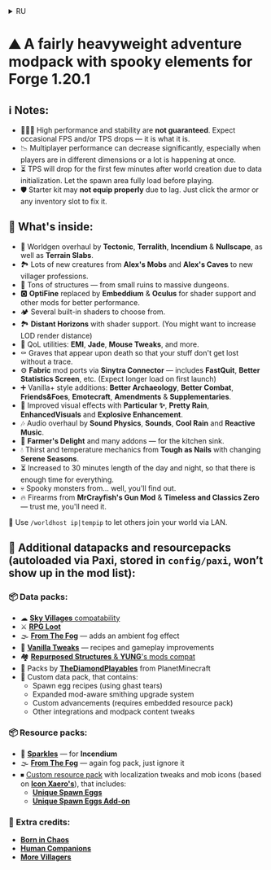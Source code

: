 <details>
<summary>RU</summary>

# ⛰ Достаточно тяжёлый **приключенческий** модпак с **жуткими** элементами для **Forge** 1.20.1

## ℹ️ Примечания:

- 🤷🏻‍♂️ Я **не гарантирую** высокую производительность или стабильность. Возможны случайные падения FPS и/или TPS, и, увы, с этим ничего не поделать.
- 📉 В сетевой игре производительность может значительно снижаться, особенно если игроки находятся в разных измерениях или происходят несколько игровых событий одновременно.
- ⏳ При создании нового мира TPS сильно проседает в первые минуты — происходит инициализация большого количества данных. Рекомендую подождать, пока загрузится стартовая область.
- 🛡 Стартовый набор в новом мире **может забыть** про броню из-за лагов. Решение: кликните по любому слоту брони или инвентаря для обновления.

## 📃 Что внутри:

- 🧭 Обновлённая генерация мира от **Tectonic**, **Terralith**, **Incendium** и **Nullscape**, а также **Terrain Slabs**.
- 🏞 Множество новых существ от мобов из **Alex's Mobs** и **Alex's Caves** до новых профессий селян.
- 🏰 Масса структур — от мелких руин до крупных подземелий.
- 🅾 Замена **OptiFine** с **Embeddium** и **Oculus** для поддержки шейдеров и другие моды для лучшей производительности.
- 🏕️ Несколько предустановленных шейдеров для разных визуальных предпочтений.
- 🏞 **Distant Horizons** с поддержкой шейдеров. (Возможно, вам захочется увеличить дальность прорисовки)
- 🧳 Утилиты качества жизни: **EMI**, **Jade**, **Mouse Tweaks** и другие.
- ⚰ Могилы, появляющиеся при смерти, чтобы ваши вещи не потерялись бесследно.
- ⚙ Порты **Fabric**-модов через **Sinytra Connector** — **FastQuit**, **Better Statistics Screen** и другие. (При первом запуске возможна задержка из-за динамической сборки)
- ➕ Расширения в стиле Vanilla+: **Better Archaeology**, **Better Combat**, **Friends&Foes**, **Emotecraft**, **Amendments** и **Supplementaries**.
- 🎥 Улучшенные визуальные эффекты от **Particular ✨**, **Pretty Rain**, **EnhancedVisuals** и **Explosive Enhancement**.
- 🎶 Переработка звука с **Sound Physics**, **Sounds**, **Cool Rain** и **Reactive Music**.
- 🍳 **Farmer's Delight** и множество его дополнений — кухонное раздолье.
- 💧 Механика жажды и температуры из **Tough as Nails** со сменяющимися сезонами года из **Serene Seasons**.
- ⏳ Увеличенная до 30 минут продолжительность дня и ночи, чтобы на всё хватало времени.
- 💀 Жуткие монстры из... лучше узнать самому.
- 🔥 Огнестрел из **MrCrayfish's Gun Mod** и **Timeless and Classics Zero** — поверьте, оно вам пригодится.

📡 Используйте `/worldhost ip|tempip`, чтобы другие игроки могли подключиться к вашему миру по локальной сети.

## 📝 Дополнительные данные и ресурсы (загружаются автоматически через **Paxi**, расположены в `config/paxi`, не отображаются в списке модов):

### 📦 Наборы данных:

- ☁ [Совместимости для **Sky Villages**](https://www.curseforge.com/minecraft/search?page=1&pageSize=50&sortBy=relevancy&class=texture-packs&search=Sky+Villages+Compat)
- ⚔ [**RPG Loot**](https://modrinth.com/datapack/rpg-loot)
- 🌫 [**From The Fog**](https://modrinth.com/datapack/from-the-fog) — атмосферный туман
- 🌳 [**Vanilla Tweaks**](https://vanillatweaks.net) — рецепты и геймплейные улучшения
- 🏘 [Совместимости **Repurposed Structures** и модов **YUNG**'а](https://modrinth.com/datapacks?q=Repurposed+Structures+Better&v=1.20.1)
- 💎 Наборы от [**TheDiamondPlayables**](https://www.planetminecraft.com/collection/148146/thediamondplayables-s-datapacks)
- 🔁 Пользовательский набор данных, содержащий:
  - Рецепты яиц призыва (используя слёзы гаста)
  - Расширенную систему кузнечных улучшений с поддержкой модов
  - Пользовательские достижения (требуется встроенный набор ресурсов)
  - Прочие интеграции и правки содержимого модпака

### 📦 Наборы ресурсов:

- 🌟 [**Sparkles**](https://modrinth.com/resourcepack/sparkles) — для **Incendium**
- 🌫 [**From The Fog**](https://modrinth.com/datapack/from-the-fog) — ещё один набор с туманом, не обращайте внимания
- ⏹ [Пользовательский набор ресурсов](https://github.com/mpustovoi/Translations-For-Mods) с правками локализации и иконками мобов (основанными на [**Icon Xaero's**](https://modrinth.com/resourcepack/icon-xaeros)), включающий:
  - [**Unique Spawn Eggs**](https://www.planetminecraft.com/texture-pack/1-13-1-16-unique-spawn-eggs)
  - [**Unique Spawn Eggs Add-on**](https://modrinth.com/resourcepack/unique-spawn-eggs-add-on)

### 🔗 Дополнительные упоминания:

- [**Born in Chaos**](https://www.curseforge.com/minecraft/mc-mods/born-in-chaos)
- [**Human Companions**](https://www.curseforge.com/minecraft/mc-mods/human-companions)
- [**More Villagers**](https://www.curseforge.com/minecraft/mc-mods/more-villagers)

</details>

# ⛰ A fairly heavyweight **adventure** modpack with **spooky** elements for **Forge** 1.20.1

## ℹ️ Notes:

- 🤷🏻‍♂️ High performance and stability are **not guaranteed**. Expect occasional FPS and/or TPS drops — it is what it is.
- 📉 Multiplayer performance can decrease significantly, especially when players are in different dimensions or a lot is happening at once.
- ⏳ TPS will drop for the first few minutes after world creation due to data initialization. Let the spawn area fully load before playing.
- 🛡 Starter kit may **not equip properly** due to lag. Just click the armor or any inventory slot to fix it.

## 📃 What's inside:

- 🧭 Worldgen overhaul by **Tectonic**, **Terralith**, **Incendium** & **Nullscape**, as well as **Terrain Slabs**.
- 🏞 Lots of new creatures from **Alex's Mobs** and **Alex's Caves** to new villager professions.
- 🏰 Tons of structures — from small ruins to massive dungeons.
- 🅾 **OptiFine** replaced by **Embeddium** & **Oculus** for shader support and other mods for better performance.
- 🏕️ Several built-in shaders to choose from.
- 🏞 **Distant Horizons** with shader support. (You might want to increase LOD render distance)
- 🧳 QoL utilities: **EMI**, **Jade**, **Mouse Tweaks**, and more.
- ⚰ Graves that appear upon death so that your stuff don't get lost without a trace.
- ⚙ **Fabric** mod ports via **Sinytra Connector** — includes **FastQuit**, **Better Statistics Screen**, etc. (Expect longer load on first launch)
- ➕ Vanilla+ style additions: **Better Archaeology**, **Better Combat**, **Friends&Foes**, **Emotecraft**, **Amendments** & **Supplementaries**.
- 🎥 Improved visual effects with **Particular ✨**, **Pretty Rain**, **EnhancedVisuals** and **Explosive Enhancement**.
- 🎶 Audio overhaul by **Sound Physics**, **Sounds**, **Cool Rain** and **Reactive Music**.
- 🍳 **Farmer's Delight** and many addons — for the kitchen sink.
- 💧 Thirst and temperature mechanics from **Tough as Nails** with changing **Serene Seasons**.
- ⏳ Increased to 30 minutes length of the day and night, so that there is enough time for everything.
- 💀 Spooky monsters from... well, you'll find out.
- 🔥 Firearms from **MrCrayfish's Gun Mod** & **Timeless and Classics Zero** — trust me, you'll need it.

📡 Use `/worldhost ip|tempip` to let others join your world via LAN.

## 📝 Additional datapacks and resourcepacks (autoloaded via **Paxi**, stored in `config/paxi`, won’t show up in the mod list):

### 📦 Data packs:

- ☁ [**Sky Villages** compatability](https://www.curseforge.com/minecraft/search?page=1&pageSize=50&sortBy=relevancy&class=texture-packs&search=Sky+Villages+Compat)
- ⚔ [**RPG Loot**](https://modrinth.com/datapack/rpg-loot)
- 🌫 [**From The Fog**](https://modrinth.com/datapack/from-the-fog) — adds an ambient fog effect
- 🌳 [**Vanilla Tweaks**](https://vanillatweaks.net) — recipes and gameplay improvements
- 🏘 [**Repurposed Structures** & **YUNG**'s mods compat](https://modrinth.com/datapacks?q=Repurposed+Structures+Better&v=1.20.1)
- 💎 Packs by [**TheDiamondPlayables**](https://www.planetminecraft.com/collection/148146/thediamondplayables-s-datapacks) from PlanetMinecraft
- 🔁 Сustom data pack, that contains:
  - Spawn egg recipes (using ghast tears)
  - Expanded mod-aware smithing upgrade system
  - Custom advancements (requires embedded resource pack)
  - Other integrations and modpack content tweaks

### 📦 Resource packs:

- 🌟 [**Sparkles**](https://modrinth.com/resourcepack/sparkles) — for **Incendium**
- 🌫 [**From The Fog**](https://modrinth.com/datapack/from-the-fog) — again fog pack, just ignore it
- ⏹ [Custom resource pack](https://github.com/mpustovoi/Translations-For-Mods) with localization tweaks and mob icons (based on [**Icon Xaero's**](https://modrinth.com/resourcepack/icon-xaeros)), that includes:
  - [**Unique Spawn Eggs**](https://www.planetminecraft.com/texture-pack/1-13-1-16-unique-spawn-eggs)
  - [**Unique Spawn Eggs Add-on**](https://modrinth.com/resourcepack/unique-spawn-eggs-add-on)

### 🔗 Extra credits:

- [**Born in Chaos**](https://www.curseforge.com/minecraft/mc-mods/born-in-chaos)
- [**Human Companions**](https://www.curseforge.com/minecraft/mc-mods/human-companions)
- [**More Villagers**](https://www.curseforge.com/minecraft/mc-mods/more-villagers)
